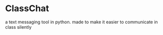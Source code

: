 # ClassChat
a text messaging tool in python. made to make it easier to communicate in class silently
